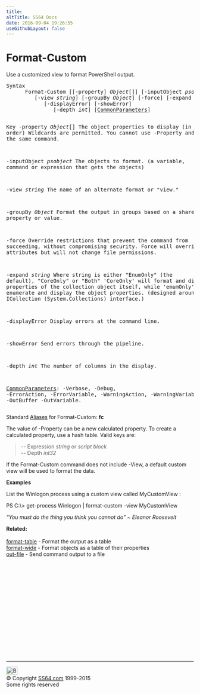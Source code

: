 ```yaml
---
title:
altTitle: SS64 Docs
date: 2016-09-04 19:26:55
useGithubLayout: false
---
```

<!-- #BeginLibraryItem "/Library/head_ps.lbi" --><!-- #EndLibraryItem --><h1>Format-Custom</h1> 
<p>Use a customized view to format  PowerShell output.</p>
<pre>Syntax
      Format-Custom [[-property] <i>Object</i>[]] [-inputObject <i>psobject</i>]
         [-view <i>string</i>] [-groupBy <i>Object</i>] [-force] [-expand <i>string</i>]
            [-displayError] [-showError]
               [-depth <i>int</i>] [<a href="common.html">CommonParameters</a>]

Key
   -property <i>Object</i>[]
       The object properties to display (in order)
       Wildcards are permitted.
       You cannot use -Property and -View in the same command.
        
   -inputObject <i>psobject</i>
       The objects to format. (a variable, command or expression that gets the objects)
        
   -view <i>string</i>
       The name of an alternate format or "view." 
        
   -groupBy <i>Object</i>
       Format the output in groups based on a shared property or value.
        
   -force 
       Override restrictions that prevent the command from succeeding, 
       without compromising security. Force will override read-only
       attributes but will not change file permissions.
        
   -expand <i>string</i>
       Where string is either "EnumOnly" (the default), "CoreOnly" or "Both"
       'CoreOnly' will format and display properties of the collection object itself, 
       while 'emumOnly' will enumerate and display the object properties. 
       (designed around the ICollection (System.Collections) interface.)

   -displayError 
       Display errors at the command line.
        
   -showError 
       Send errors through the pipeline.
        
   -depth <i>int</i>
       The number of columns in the display.

   <a href="common.html">CommonParameters</a>:
       -Verbose, -Debug, -ErrorAction, -ErrorVariable, -WarningAction, -WarningVariable,
       -OutBuffer -OutVariable.</pre>
<p>Standard <a href="get-alias.html">Aliases</a> for Format-Custom:<span class="code"> <b>fc</b></span></p>
<p>The value of -Property  can be a new calculated property. To create a calculated property, use a hash table. Valid keys are:</p>
<blockquote>
<p><span class="code">-- Expression <i>string</i> or <i>script block</i><br>
-- Depth <i>int32</i></span></p>
</blockquote>
<p>If the Format-Custom command does not include -View,  a default custom view will be used to format the data.</p>
<p><b>Examples</b></p>
<p>List the Winlogon process using a custom view called MyCustomView :</p>
<p><span class="code">PS C:\&gt; get-process Winlogon | format-custom -view MyCustomView</span></p>
<p class="quote"><i>“You must do the thing you think you cannot do” ~ Eleanor Roosevelt</i></p>
<p><b>Related:</b><br>
<br>
<a href="format-table.html">format-table</a> - Format the output as a table<br> 
<a href="format-wide.html">format-wide</a> - Format objects as a table of their properties<br>
<a href="out-file.html">out-file</a> - Send command output to a file</p><!-- #BeginLibraryItem "/Library/foot_ps.lbi" --><p><script async="" src="//pagead2.googlesyndication.com/pagead/js/adsbygoogle.js"></script>
<!-- PowerShell300 -->
<ins class="adsbygoogle" style="display:inline-block;width:300px;height:250px" data-ad-client="ca-pub-6140977852749469" data-ad-slot="6253539900"></ins>
<script>
(adsbygoogle = window.adsbygoogle || []).push({});
</script></p>
<hr>
<div id="bl" class="footer"><a href="#"><img src="../images/top.png" width="30" height="22" alt="Back to the Top"></a></div>
<div id="br" class="footer, tagline">© Copyright <a href="http://ss64.com/">SS64.com</a> 1999-2015<br>
Some rights reserved</div><!-- #EndLibraryItem -->
